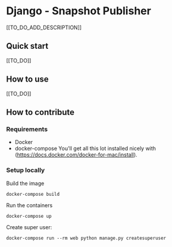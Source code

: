 Django - Snapshot Publisher
=============================

[[TO_DO_ADD_DESCRIPTION]]

Quick start
-----------

[[TO_DO]]


How to use
----------

[[TO_DO]]


How to contribute
-----------------

### Requirements
* Docker
* docker-compose
You'll get all this lot installed nicely with (https://docs.docker.com/docker-for-mac/install).


### Setup locally
Build the image
```
docker-compose build
```
Run the containers
```
docker-compose up
```
Create super user:
```
docker-compose run --rm web python manage.py createsuperuser
```